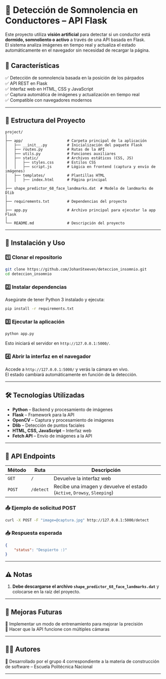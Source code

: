# 🚗 Detección de Somnolencia en Conductores – API Flask  

Este proyecto utiliza **visión artificial** para detectar si un conductor está **dormido, somnoliento o activo** a través de una API basada en Flask.  
El sistema analiza imágenes en tiempo real y actualiza el estado automáticamente en el navegador sin necesidad de recargar la página.

## 📌 Características  
✅ Detección de somnolencia basada en la posición de los párpados  
✅ API REST en Flask  
✅ Interfaz web en HTML, CSS y JavaScript  
✅ Captura automática de imágenes y actualización en tiempo real  
✅ Compatible con navegadores modernos  

---

## 📁 Estructura del Proyecto  

```
project/
│
├── app/                    # Carpeta principal de la aplicación
│   ├── __init__.py         # Inicialización del paquete Flask
│   ├── routes.py           # Rutas de la API
│   ├── utils.py            # Funciones auxiliares
│   ├── static/             # Archivos estáticos (CSS, JS)
│   │   ├── styles.css      # Estilos CSS
│   │   ├── script.js       # Lógica en frontend (captura y envío de imágenes)
│   ├── templates/          # Plantillas HTML
│   │   ├── index.html      # Página principal
│
├── shape_predictor_68_face_landmarks.dat  # Modelo de landmarks de Dlib
│
├── requirements.txt        # Dependencias del proyecto
│
├── app.py                  # Archivo principal para ejecutar la app Flask
│
└── README.md               # Descripción del proyecto
```

---

## 🚀 Instalación y Uso  

### 1️⃣ **Clonar el repositorio**  
```bash
git clone https://github.com/JohanSteeven/deteccion_insomnio.git
cd deteccion_insomnio
```

### 2️⃣ **Instalar dependencias**  
Asegúrate de tener Python 3 instalado y ejecuta:
```bash
pip install -r requirements.txt
```

### 3️⃣ **Ejecutar la aplicación**  
```bash
python app.py
```
Esto iniciará el servidor en `http://127.0.0.1:5000/`.

### 4️⃣ **Abrir la interfaz en el navegador**  
Accede a `http://127.0.0.1:5000/` y verás la cámara en vivo.  
El estado cambiará automáticamente en función de la detección.

---

## 🛠 Tecnologías Utilizadas  
- **Python** – Backend y procesamiento de imágenes  
- **Flask** – Framework para la API  
- **OpenCV** – Captura y procesamiento de imágenes  
- **Dlib** – Detección de puntos faciales  
- **HTML, CSS, JavaScript** – Interfaz web  
- **Fetch API** – Envío de imágenes a la API  

---

## 📌 API Endpoints  
| Método | Ruta        | Descripción |
|--------|------------|-------------|
| `GET`  | `/`        | Devuelve la interfaz web |
| `POST` | `/detect`  | Recibe una imagen y devuelve el estado (`Active`, `Drowsy`, `Sleeping`) |

### 📤 **Ejemplo de solicitud POST**  
```bash
curl -X POST -F "image=@captura.jpg" http://127.0.0.1:5000/detect
```

### 📥 **Respuesta esperada**  
```json
{
    "status": "Despierto :)"
}
```

---

## ⚠️ Notas  
1. **Debe descargarse el archivo `shape_predictor_68_face_landmarks.dat`** y colocarse en la raíz del proyecto.  


---

## 📌 Mejoras Futuras  
🔹 Implementar un modo de entrenamiento para mejorar la precisión  
🔹 Hacer que la API funcione con múltiples cámaras  

---

## 👨‍💻 Autores  
📍 Desarrollado por el grupo 4 correspondiente a la materia de construcción de software – Escuela Politécnica Nacional  


---



